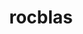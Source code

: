 ---
title: "rocblas"
layout: cache
categories: [package, develop-2024-01-28]
meta: {"versions": ["6.0.0"], "compilers": ["gcc@=11.4.0"], "oss": ["ubuntu20.04"], "platforms": ["linux"], "targets": ["x86_64_v3"], "stacks": ["e4s", "root"], "num_specs": 1, "num_specs_by_stack": {"e4s": 1, "root": 1}}
spec_details: [{"hash": "mywbfv3v4isoojthl5y4pxsemgcooyw4", "compiler": "gcc@=11.4.0", "versions": ["6.0.0"], "os": "ubuntu20.04", "platform": "linux", "target": "x86_64_v3", "variants": ["amdgpu_target=auto", "build_system=cmake", "build_type=Release", "generator=make", "~ipo", "+tensile"], "stacks": ["e4s", "root"], "size": "-", "tarball": "https://binaries.spack.io/releases/develop-2024-01-28/build_cache/linux-ubuntu20.04-x86_64_v3/gcc-11.4.0/rocblas-6.0.0/linux-ubuntu20.04-x86_64_v3-gcc-11.4.0-rocblas-6.0.0-mywbfv3v4isoojthl5y4pxsemgcooyw4.spack"}]
---